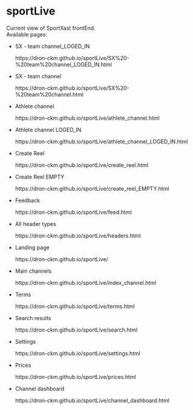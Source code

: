 # sportLive
Current view of SportXast frontEnd. </br>
Available pages:</br>
<ul>
<li>
<p>SX - team channel_LOGED_IN</p>
<a>https://dron-ckm.github.io/sportLive/SX%20-%20team%20channel_LOGED_IN.html</a>
</li>
<li>
<p>SX - team channel</p>
https://dron-ckm.github.io/sportLive/SX%20-%20team%20channel.html
</li>
<li>
<p>Athlete channel</p>
https://dron-ckm.github.io/sportLive/athlete_channel.html
</li>
<li>
<p>Athlete channel LOGED_IN</p>
https://dron-ckm.github.io/sportLive/athlete_channel_LOGED_IN.html
</li>
<li>
<p>Create Reel</p>
https://dron-ckm.github.io/sportLive/create_reel.html
</li>
<li>
<p>Create Reel EMPTY</p>
https://dron-ckm.github.io/sportLive/create_reel_EMPTY.html
</li>
<li>
<p>Feedback</p>
https://dron-ckm.github.io/sportLive/feed.html
</li>
<li>
<p>All header types</p>
https://dron-ckm.github.io/sportLive/headers.html
</li>
<li>
<p>Landing page</p>
https://dron-ckm.github.io/sportLive/
</li>
<li>
<p>Main channels</p>
https://dron-ckm.github.io/sportLive/index_channel.html
</li>
<li>
<p>Terms</p>
https://dron-ckm.github.io/sportLive/terms.html
</li>
<li>
<p>Search results</p>
https://dron-ckm.github.io/sportLive/search.html
</li>
<li>
<p>Settings</p>
https://dron-ckm.github.io/sportLive/settings.html
</li>
<li>
<p>Prices</p>
https://dron-ckm.github.io/sportLive/prices.html
</li>
<li>
<p>Channel dashboard</p>
https://dron-ckm.github.io/sportLive/channel_dashboard.html
</li>
</ul>
